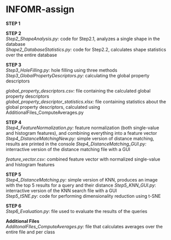 # INFOMR-assign

**STEP 1**  

**STEP 2**   
_Step2_ShapeAnalysis.py:_ code for Step2.1, analyzes a single shape in the database  
_Shape2_DatabaseStatistics.py:_ code for Step2.2, calculates shape statistics over the entire database  

**STEP 3**   
_Step3_HoleFilling.py:_ hole filling using three methods  
_Step3_GlobalPropertyDescriptors.py:_ calculating the global property descriptors   

_global_property_descriptors.csv:_ file containing the calculated global property descriptors  
_global_property_descriptor_statistics.xlsx:_ file containing statistics about the global property descriptors, calculated using AdditionalFiles_ComputeAverages.py   

**STEP 4**  
_Step4_FeatureNormalization.py:_ feature normalization (both single-value and histogram features), and combining everything into a feature vector  
_Step4_DistanceMatchingNew.py:_ simple version of distance matching, results are printed in the console
_Step4_DistanceMatching_GUI.py:_ interractive version of the distance matching file with a GUI   

_feature_vector.csv:_ combined feature vector with normalized single-value and histogram features  

**STEP 5**  
_Step4_DistanceMatching.py:_ simple version of KNN, produces an image with the top 5 results for a query and their distance
_Step5_KNN_GUI.py_: interractive version of the KNN search file with a GUI  
_Step5_tSNE.py_: code for performing dimensionality reduction using t-SNE   

**STEP 6**  
_Step6_Evaluation.py_: file used to evaluate the results of the queries 

**Additional Files**  
_AdditonalFIles_ComputeAverages.py:_ file that calculates averages over the entire file and per class  
